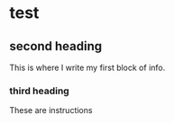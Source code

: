 # test

## second heading
This is where I write my first block of info.

### third heading
These are instructions
